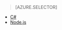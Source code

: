 > [AZURE.SELECTOR]
- [C#](/documentation/articles/iot-hub-device-management-get-started/)
- [Node.js](/documentation/articles/iot-hub-device-management-get-started-node/)
